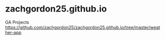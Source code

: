 # zachgordon25.github.io
GA Projects
  https://github.com/zachgordon25/zachgordon25.github.io/tree/master/weather-app
